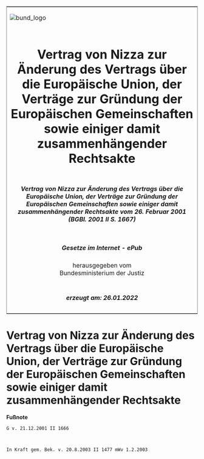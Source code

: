 <span id="DECKBLATT.html"></span>

<table border="0" frame="border" width="100%">

<tr valign="top">

<td align="left">

![bund\_logo](BfJ_2021_Web_de_de.gif)

</td>

<td align="right">

 

</td>

</tr>

<tr align="center" valign="middle">

<td colspan="2">

# Vertrag von Nizza zur Änderung des Vertrags über die Europäische Union, der Verträge zur Gründung der Europäischen Gemeinschaften sowie einiger damit zusammenhängender Rechtsakte

</td>

</tr>

<tr align="center" valign="middle">

<td colspan="2">

##### Vertrag von Nizza zur Änderung des Vertrags über die Europäische Union, der Verträge zur Gründung der Europäischen Gemeinschaften sowie einiger damit zusammenhängender Rechtsakte vom 26. Februar 2001 (BGBl. 2001 II S. 1667)

</td>

</tr>

<tr align="center" valign="middle">

<td colspan="2">

  
  

##### Gesetze im Internet - ePub  
  
herausgegeben vom  
Bundesministerium der Justiz

</td>

</tr>

<tr align="center" valign="bottom">

<td colspan="2">

  
  

##### erzeugt am: 26.01.2022

</td>

</tr>

</table>

<span id="BJNR166720001.html"></span>

# Vertrag von Nizza zur Änderung des Vertrags über die Europäische Union, der Verträge zur Gründung der Europäischen Gemeinschaften sowie einiger damit zusammenhängender Rechtsakte

<div>

  
**Fußnote**

<div class="jnhtml">

<div>

<div class="jurAbsatz">

  

    G v. 21.12.2001 II 1666
     
    
     
    In Kraft gem. Bek. v. 20.8.2003 II 1477 mWv 1.2.2003 

</div>

</div>

</div>

</div>
